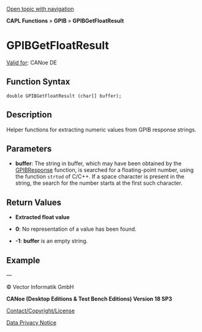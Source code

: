 [Open topic with navigation](../../../../../CANoeDEFamily.htm#Topics/CAPLFunctions/GPIB/Functions/CAPLfunctionGPIBGetFloatResult.md)

**CAPL Functions** » **GPIB** » **GPIBGetFloatResult**

# GPIBGetFloatResult

[Valid for](../../../Shared/FeatureAvailability.md): CANoe DE

## Function Syntax

```plaintext
double GPIBGetFloatResult (char[] buffer);
```

## Description

Helper functions for extracting numeric values from GPIB response strings.

## Parameters

- **buffer**: The string in buffer, which may have been obtained by the [GPIBResponse](CAPLfunctionGPIBResponse.md) function, is searched for a floating-point number, using the function `strtod` of C/C++. If a space character is present in the string, the search for the number starts at the first such character.

## Return Values

- **Extracted float value**

- **0**: No representation of a value has been found.

- **-1**: **buffer** is an empty string.

## Example

—

© Vector Informatik GmbH

**CANoe (Desktop Editions & Test Bench Editions) Version 18 SP3**

[Contact/Copyright/License](../../../Shared/ContactCopyrightLicense.md)

[Data Privacy Notice](https://www.vector.com/int/en/company/get-info/privacy-policy/)

